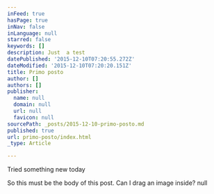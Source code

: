```yaml
---
inFeed: true
hasPage: true
inNav: false
inLanguage: null
starred: false
keywords: []
description: Just  a test
datePublished: '2015-12-10T07:20:55.272Z'
dateModified: '2015-12-10T07:20:20.151Z'
title: Primo posto
author: []
authors: []
publisher:
  name: null
  domain: null
  url: null
  favicon: null
sourcePath: _posts/2015-12-10-primo-posto.md
published: true
url: primo-posto/index.html
_type: Article

---
```

Tried something new today

So this must be the body of this post. Can I drag an image inside?
null